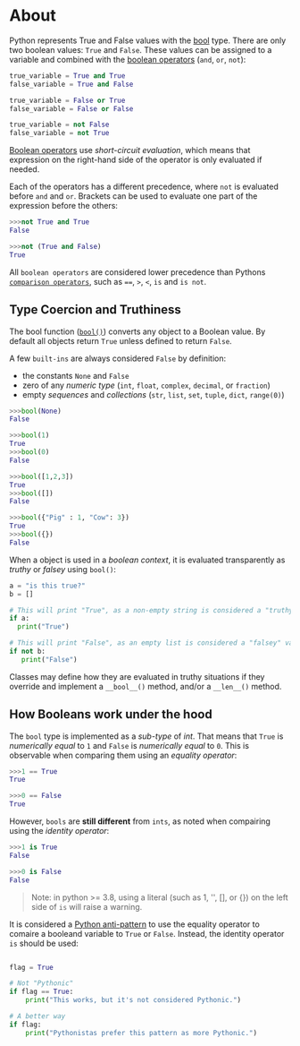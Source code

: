 # About

Python represents True and False values with the [bool][bool] type. There are only two boolean values: `True` and `False`. These values can be assigned to a variable and combined with the [boolean operators][boolean-operators] (`and`, `or`, `not`):

```python
true_variable = True and True
false_variable = True and False

true_variable = False or True
false_variable = False or False

true_variable = not False
false_variable = not True
```

[Boolean operators][boolean-operators] use _short-circuit evaluation_, which means that expression on the right-hand side of the operator is only evaluated if needed.

Each of the operators has a different precedence, where `not` is evaluated before `and` and `or`. Brackets can be used to evaluate one part of the expression before the others:

```python
>>>not True and True
False

>>>not (True and False)
True
```

All `boolean operators` are considered lower precedence than Pythons [`comparison operators`][comparisons], such as `==`, `>`, `<`, `is` and `is not`.

## Type Coercion and Truthiness

The bool function ([`bool()`][bool-function]) converts any object to a Boolean value. By default all objects return `True` unless defined to return `False`.

A few `built-ins` are always considered `False` by definition:

- the constants `None` and `False`
- zero of any _numeric type_ (`int`, `float`, `complex`, `decimal`, or `fraction`)
- empty _sequences_ and _collections_ (`str`, `list`, `set`, `tuple`, `dict`, `range(0)`)

```python
>>>bool(None)
False

>>>bool(1)
True
>>>bool(0)
False

>>>bool([1,2,3])
True
>>>bool([])
False

>>>bool({"Pig" : 1, "Cow": 3})
True
>>>bool({})
False
```

When a object is used in a _boolean context_, it is evaluated transparently as _truthy_ or _falsey_ using `bool()`:

```python
a = "is this true?"
b = []

# This will print "True", as a non-empty string is considered a "truthy" value
if a:
  print("True")

# This will print "False", as an empty list is considered a "falsey" value
if not b:
   print("False")
```

Classes may define how they are evaluated in truthy situations if they override and implement a `__bool__()` method, and/or a `__len__()` method.

## How Booleans work under the hood

The `bool` type is implemented as a _sub-type_ of _int_. That means that `True` is _numerically equal_ to `1` and `False` is _numerically equal_ to `0`. This is observable when comparing them using an _equality operator_:

```python
>>>1 == True
True

>>>0 == False
True
```

However, `bools` are **still different** from `ints`, as noted when compairing using the _identity operator_:

```python
>>>1 is True
False

>>>0 is False
False
```

> Note: in python >= 3.8, using a literal (such as 1, '', [], or {}) on the left side of `is` will raise a warning.

It is considered a [Python anti-pattern][comparing to true in the wrong way] to use the equality operator to comaire a booleand variable to `True` or `False`. Instead, the identity operator `is` should be used:

```python

flag = True

# Not "Pythonic"
if flag == True:
    print("This works, but it's not considered Pythonic.")

# A better way
if flag:
    print("Pythonistas prefer this pattern as more Pythonic.")
```

[bool-function]: https://docs.python.org/3/library/functions.html#bool
[bool]: https://docs.python.org/3/library/stdtypes.html#truth
[boolean-operators]: https://docs.python.org/3/library/stdtypes.html#boolean-operations-and-or-not
[comparisons]: https://docs.python.org/3/library/stdtypes.html#comparisons
[comparing to true in the wrong way]: https://docs.quantifiedcode.com/python-anti-patterns/readability/comparison_to_true.html
